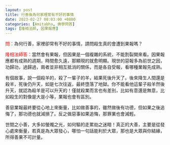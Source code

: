 ```yaml
---
layout: post
title: 行善後為何家裡常有不好的事情
date: 2023-02-27 00:03:00 +0800
categories: [Amitabha, 佛學問答]
tags: [隆相法師, 因果報應]
---
```


<span style="color: red">問：</span>為何行善，家裡卻常有不好的事情，請問殺生真的會遭到果報嗎？

<span style="color: red">隆相法師答：</span>當然會有果報，但因果是一個複雜的系統，不能割裂開來看。因果報應都有成熟的週期，時間愈久遠，那顯現的就愈明顯。現世的惡報多為前世之因，功歸功，過歸過，兩者並非相互抵消的關係，而是各自受報，看哪種業報先成熟。

有個故事，說一個殺羊的，殺了一輩子的羊，結果死後升天了。後來降生人間還是殺羊，死後仍升天，如是七次往返，最終墮落了地獄。你不能看他這輩子殺羊然後升天，就認為殺羊是可以升天的！僅就殺業而言也有差別，比如有意還是無意，比如殺生的對像是大是小等，業報也會有區別。

善惡業報最終要從心地上來衡量，比如做善事的，雖然做後有功德，但如果之後追悔了，那功德也就減損了。反之做惡事如果追悔，那罪業也會減輕。

世間之小善，大多如螢燭之光，如何驅的走累劫之迷暗！真正的大善，主要是從發心處來衡量，若真是為大眾發心，哪怕一句話能利於大眾，那也是大眾與你結緣，所得善果不可計量。
